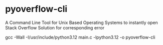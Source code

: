 # pyoverflow-cli
A Command Line Tool for Unix Based Operating Systems to instantly open Stack Overflow Solution for corresponding error



gcc -Wall -I/usr/include/python3.12  main.c -lpython3.12 -o pyoverflow-cli